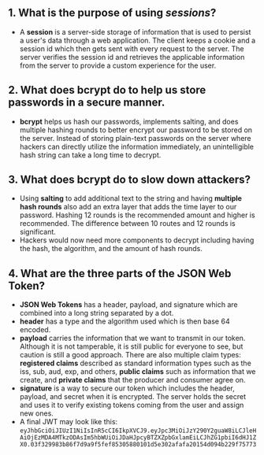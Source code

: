 <!-- Answers to the Short Answer Essay Questions go here -->

## 1. What is the purpose of using _sessions_?

- A **session** is a server-side storage of information that is used to persist a user's data through a web application. The client keeps a cookie and a session id which then gets sent with every request to the server. The server verifies the session id and retrieves the applicable information from the server to provide a custom experience for the user.

## 2. What does bcrypt do to help us store passwords in a secure manner.

- **bcrypt** helps us hash our passwords, implements salting, and does multiple hashing rounds to better encrypt our password to be stored on the server. Instead of storing plain-text passwords on the server where hackers can directly utilize the information immediately, an unintelligible hash string can take a long time to decrypt.

## 3. What does bcrypt do to slow down attackers?

- Using **salting** to add additional text to the string and having **multiple hash rounds** also add an extra layer that adds the time layer to our password. Hashing 12 rounds is the recommended amount and higher is recommended. The difference between 10 routes and 12 rounds is significant.
- Hackers would now need more components to decrypt including having the hash, the algorithm, and the amount of hash rounds.

## 4. What are the three parts of the JSON Web Token?

- **JSON Web Tokens** has a header, payload, and signature which are combined into a long string separated by a dot.
- **header** has a type and the algorithm used which is then base 64 encoded.
- **payload** carries the information that we want to transmit in our token. Although it is not tamperable, it is still public for everyone to see, but caution is still a good approach. There are also multiple claim types: **registered claims** described as standard information types such as the iss, sub, aud, exp, and others, **public claims** such as information that we create, and **private claims** that the producer and consumer agree on.
- **signature** is a way to secure our token which includes the header, payload, and secret when it is encrypted. The server holds the secret and uses it to verify existing tokens coming from the user and assign new ones.
- A final JWT may look like this: `eyJhbGciOiJIUzI1NiIsInR5cCI6IkpXVCJ9.eyJpc3MiOiJzY290Y2guaW8iLCJleHAiOjEzMDA4MTkzODAsIm5hbWUiOiJDaHJpcyBTZXZpbGxlamEiLCJhZG1pbiI6dHJ1ZX0.03f329983b86f7d9a9f5fef85305880101d5e302afafa20154d094b229f75773`
